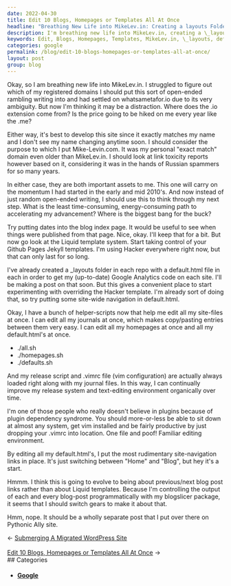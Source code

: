 ```yaml
---
date: 2022-04-30
title: Edit 10 Blogs, Homepages or Templates All At Once
headline: "Breathing New Life into MikeLev.in: Creating a layouts Folder and Using Helper-Scripts to Edit Files"
description: I'm breathing new life into MikeLev.in, creating a \_layouts folder in each repo with a default.html file to get my Google Analytics code on each site. I've also created helper-scripts to edit all my site-files at once and am putting rudimentary site-navigation links in place. I'm considering switching gears to make it about previous/next blog, so stay tuned for more updates!
keywords: Edit, Blogs, Homepages, Templates, MikeLev.in, \_layouts, default.html, Google Analytics, helper-scripts, site-files, site-navigation, previous/next blog
categories: google
permalink: /blog/edit-10-blogs-homepages-or-templates-all-at-once/
layout: post
group: blog
---
```



Okay, so I am breathing new life into MikeLev.in. I struggled to figure out
which of my registered domains I should put this sort of open-ended rambling
writing into and had settled on whatsametafor.io due to its very ambiguity. But
now I'm thinking it may be a distraction. Where does the .io extension come
from? Is the price going to be hiked on me every year like the .me?

Either way, it's best to develop this site since it exactly matches my name and
I don't see my name changing anytime soon. I should consider the purpose to
which I put Mike-Levin.com. It was my personal "exact match" domain even older
than MikeLev.in. I should look at link toxicity reports however based on it,
considering it was in the hands of Russian spammers for so many years.

In either case, they are both important assets to me. This one will carry on
the momentum I had started in the early and mid 2010's. And now instead of just
random open-ended writing, I should use this to think through my next step.
What is the least time-consuming, energy-consuming path to accelerating my
advancement? Where is the biggest bang for the buck?

Try putting dates into the blog index page. It would be useful to see when
things were published from that page. Nice, okay. I'll keep that for a bit. But
now go look at the Liquid template system. Start taking control of your Github
Pages Jekyll templates. I'm using Hacker everywhere right now, but that can
only last for so long.

I've already created a \_layouts folder in each repo with a default.html file
in each in order to get my (up-to-date) Google Analytics code on each site.
I'll be making a post on that soon. But this gives a convenient place to start
experimenting with overriding the Hacker template. I'm already sort of doing
that, so try putting some site-wide navigation in default.html.

Okay, I have a bunch of helper-scripts now that help me edit all my site-files
at once. I can edit all my journals at once, which makes copy/pasting entries
between them very easy. I can edit all my homepages at once and all my
default.html's at once.

- ./all.sh
- ./homepages.sh
- ./defaults.sh

And my release script and .vimrc file (vim configuration) are actually always
loaded right along with my journal files. In this way, I can continually
improve my release system and text-editing environment organically over time.

I'm one of those people who really doesn't believe in plugins because of plugin
dependency syndrome. You should more-or-less be able to sit down at almost any
system, get vim installed and be fairly productive by just dropping your .vimrc
into location. One file and poof! Familiar editing environment.

By editing all my default.html's, I put the most rudimentary site-navigation
links in place. It's just switching between "Home" and "Blog", but hey it's a
start.

Hmmm. I think this is going to evolve to being about previous/next blog post
links rather than about Liquid templates. Because I'm controlling the output of
each and every blog-post programmatically with my blogslicer package, it seems
that I should switch gears to make it about that.

Hmm, nope. It should be a wholly separate post that I put over there on
Pythonic Ally site.


<div class="arrow-links"><div class="post-nav-prev"><span class="arrow">&larr;&nbsp;</span><a href="/blog/submerging-a-migrated-wordpress-site/">Submerging A Migrated WordPress Site</a></div> &nbsp; <div class="post-nav-next"><a href="/blog/edit-10-blogs-homepages-or-templates-all-at-once/">Edit 10 Blogs, Homepages or Templates All At Once</a><span class="arrow">&nbsp;&rarr;</span></div></div>
## Categories

<ul>
<li><h4><a href='/google/'>Google</a></h4></li></ul>